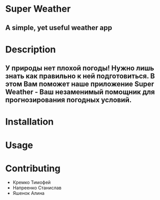 # Super Weather
## **A simple, yet useful weather app**

# Description
## У природы нет плохой погоды! Нужно лишь знать как правильно к ней подготовиться. В этом Вам поможет наше приложение Super Weather - Ваш незаменимый помощник для прогнозирования погодных условий.

# Installation

# Usage

# Contributing
- Кремко Тимофей
- Напреенко Станислав
- Яшенок Алина